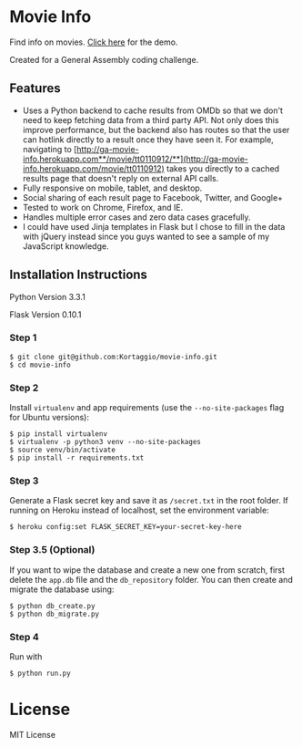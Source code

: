 # Movie Info
Find info on movies. [Click here](http://ga-movie-info.herokuapp.com/) for the demo.

Created for a General Assembly coding challenge.

## Features
- Uses a Python backend to cache results from OMDb so that we don't need to keep fetching data from a third party API. Not only does this improve performance, but the backend also has routes so that the user can hotlink directly to a result once they have seen it. For example, navigating to [http://ga-movie-info.herokuapp.com**/movie/tt0110912/**](http://ga-movie-info.herokuapp.com/movie/tt0110912) takes you directly to a cached results page that doesn't reply on external API calls.
- Fully responsive on mobile, tablet, and desktop.
- Social sharing of each result page to Facebook, Twitter, and Google+
- Tested to work on Chrome, Firefox, and IE.
- Handles multiple error cases and zero data cases gracefully.
- I could have used Jinja templates in Flask but I chose to fill in the data with jQuery instead since you guys wanted to see a sample of my JavaScript knowledge.

## Installation Instructions

Python Version 3.3.1

Flask Version 0.10.1

### Step 1

	$ git clone git@github.com:Kortaggio/movie-info.git
	$ cd movie-info

### Step 2

Install `virtualenv` and app requirements (use the `--no-site-packages` flag for Ubuntu versions):

	$ pip install virtualenv
	$ virtualenv -p python3 venv --no-site-packages
	$ source venv/bin/activate
	$ pip install -r requirements.txt

### Step 3

Generate a Flask secret key and save it as `/secret.txt` in the root folder. If running on Heroku instead of localhost, set the environment variable:

	$ heroku config:set FLASK_SECRET_KEY=your-secret-key-here


### Step 3.5 (Optional)

If you want to wipe the database and create a new one from scratch, first delete the `app.db` file and the `db_repository` folder. You can then create and migrate the database using:

	$ python db_create.py
	$ python db_migrate.py

### Step 4

Run with

	$ python run.py

# License

MIT License
